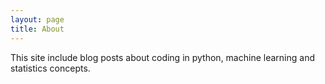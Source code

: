 ```yaml
---
layout: page
title: About
---
```


This site include blog posts about coding in python, machine learning and statistics concepts.
